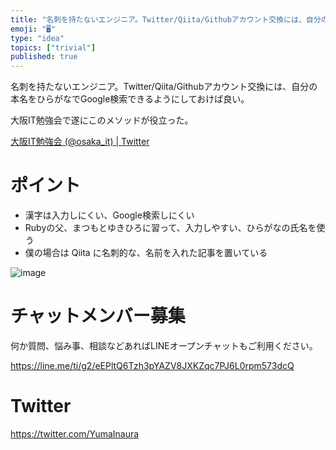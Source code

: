```yaml
---
title: "名刺を持たないエンジニア。Twitter/Qiita/Githubアカウント交換には、自分の本名をひらがなでGoogle検索できるようにして"
emoji: "🖥"
type: "idea"
topics: ["trivial"]
published: true
---
```


名刺を持たないエンジニア。Twitter/Qiita/Githubアカウント交換には、自分の本名をひらがなでGoogle検索できるようにしておけば良い。

大阪IT勉強会で遂にこのメソッドが役立った。

[大阪IT勉強会 (@osaka_it) | Twitter](https://twitter.com/osaka_it)

# ポイント

- 漢字は入力しにくい、Google検索しにくい
- Rubyの父、まつもとゆきひろに習って、入力しやすい、ひらがなの氏名を使う
- 僕の場合は Qiita に名刺的な、名前を入れた記事を置いている

![image](https://user-images.githubusercontent.com/13635059/51511098-47567000-1e43-11e9-90d0-63d31afaab92.png)










<!-- Update From Qiita API -->

# チャットメンバー募集


何か質問、悩み事、相談などあればLINEオープンチャットもご利用ください。

https://line.me/ti/g2/eEPltQ6Tzh3pYAZV8JXKZqc7PJ6L0rpm573dcQ





# Twitter


https://twitter.com/YumaInaura


<!-- Update From Qiita API -->


